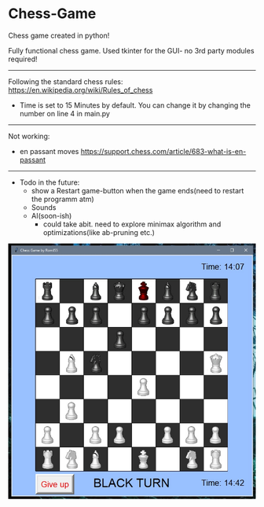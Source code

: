 # Chess-Game
Chess game created in python!

Fully functional chess game. Used tkinter for the GUI- no 3rd party modules required!

---------------------------------------------------------------------------------------------------------------------------------

Following the standard chess rules:
  https://en.wikipedia.org/wiki/Rules_of_chess
  

- Time is set to 15 Minutes by default. You can change it by changing the number on line 4 in main.py

---------------------------------------------------------------------------------------------------------------------------------
Not working:
  - en passant moves https://support.chess.com/article/683-what-is-en-passant

---------------------------------------------------------------------------------------------------------------------------------
- Todo in the future:
  - show a Restart game-button when the game ends(need to restart the programm atm)
  - Sounds
  - AI(soon-ish) 
    - could take abit. need to explore minimax algorithm and optimizations(like ab-pruning etc.)

![Start_screen](assets/001.jpg "Start_screen")
